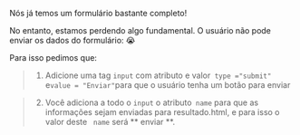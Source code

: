 Nós já temos um formulário bastante completo!

No entanto, estamos perdendo algo fundamental. O usuário não pode enviar os dados do formulário: :sob:

Para isso pedimos que:

> 1. Adicione uma tag `input` com atributo e valor` type ="submit"` e` value = "Enviar" `para que o usuário tenha um botão para enviar

> 2. Você adiciona a todo o `input` o atributo` name` para que as informações sejam enviadas para resultado.html, e para isso o valor deste ` name` será ** enviar **.